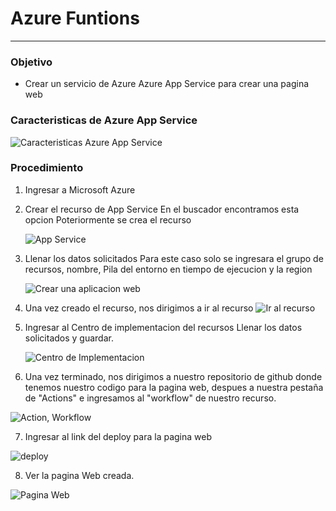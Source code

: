 # Azure Funtions
---
### Objetivo
- Crear un servicio de Azure Azure App Service para crear una pagina web
### Caracteristicas de Azure App Service
![Caracteristicas Azure App Service]()
### Procedimiento
1. Ingresar a Microsoft Azure
2. Crear el recurso de App Service
    En el buscador encontramos esta opcion
    Poteriormente se crea el recurso

    ![App Service]()

3. Llenar los datos solicitados
     Para este caso solo se ingresara el grupo de recursos, nombre, Pila del entorno en tiempo de ejecucion y la region 

     ![Crear una aplicacion web]()
4. Una vez creado el recurso, nos dirigimos a ir al recurso 
    ![Ir al recurso]()

5. Ingresar al Centro de implementacion del recursos
    Llenar los datos solicitados y guardar. 

    ![Centro de Implementacion]()

6. Una vez terminado, nos dirigimos a nuestro repositorio de github donde tenemos nuestro codigo para la pagina web, despues a nuestra pestaña de "Actions" e ingresamos al "workflow" de nuestro recurso.

![Action, Workflow]()

7. Ingresar al link del deploy para la pagina web 

![deploy]()

8. Ver la pagina Web creada.

![Pagina Web]()